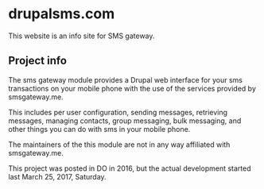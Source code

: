 # drupalsms.com

This website is an info site for SMS gateway.

## Project info

The sms gateway module provides a Drupal web interface for your sms transactions on your mobile phone with the use of the services provided by smsgateway.me.

This includes per user configuration, sending messages, retrieving messages, managing contacts, group messaging, bulk messaging, and other things you can do with sms in your mobile phone.

The maintainers of the this module are not in any way affiliated with smsgateway.me.

This project was posted in DO in 2016, but the actual development started last March 25, 2017, Saturday.
